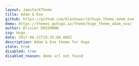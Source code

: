 ```yaml
---
layout: JamstackTheme
title: Adam & Eve
github: https://github.com/blankoworld/hugo_theme_adam_eve
demo: https://themes.gohugo.io/theme/hugo_theme_adam_eve/
author: Olivier DOSSMANN
ssg: Hugo
date: 2017-06-21T19:35:04.000Z
description: Adam & Eve theme for Hugo
stale: true
disabled: true
disabled_reason: demo url not found
---
```


